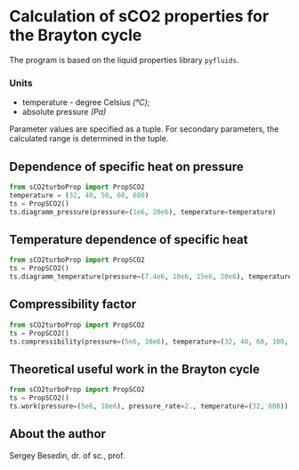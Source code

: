 # Calculation of sCO2 properties for the Brayton cycle

The program is based on the liquid properties library `pyfluids`.

### Units
- temperature - degree Celsius _(°C)_;
- absolute pressure _(Pa)_

Parameter values ​​are specified as a tuple. For secondary parameters, the calculated range is determined in the tuple.

## Dependence of specific heat on pressure

```python
from sCO2turboProp import PropSCO2
temperature = (32, 40, 50, 60, 600)
ts = PropSCO2()
ts.diagramm_pressure(pressure=(1e6, 20e6), temperature=temperature)
```

## Temperature dependence of specific heat

```python
from sCO2turboProp import PropSCO2
ts = PropSCO2()
ts.diagramm_temperature(pressure=(7.4e6, 10e6, 15e6, 20e6), temperature=(20, 200))
```

## Compressibility factor

```python
from sCO2turboProp import PropSCO2
ts = PropSCO2()
ts.compressibility(pressure=(5e6, 10e6), temperature=(32, 40, 60, 100, 300, 500))
```

## Theoretical useful work in the Brayton cycle

```python
from sCO2turboProp import PropSCO2
ts = PropSCO2()
ts.work(pressure=(5e6, 10e6), pressure_rate=2., temperature=(32, 600))
```

## About the author
Sergey Besedin,
dr. of sc., prof.
